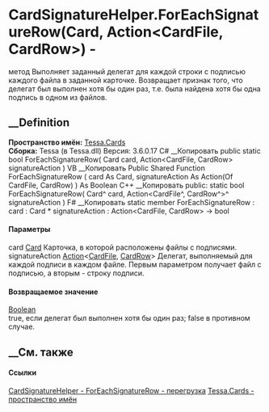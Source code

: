 # CardSignatureHelper.ForEachSignatureRow(Card, Action<CardFile, CardRow>) -
метод
Выполняет заданный делегат для каждой строки с подписью каждого файла в
заданной карточке. Возвращает признак того, что делегат был выполнен хотя бы
один раз, т.е. была найдена хотя бы одна подпись в одном из файлов.
## __Definition
 **Пространство имён:** [Tessa.Cards](N_Tessa_Cards.htm)  
 **Сборка:** Tessa (в Tessa.dll) Версия: 3.6.0.17
C# __Копировать
     public static bool ForEachSignatureRow(
    	Card card,
    	Action<CardFile, CardRow> signatureAction
    )
VB __Копировать
     Public Shared Function ForEachSignatureRow ( 
    	card As Card,
    	signatureAction As Action(Of CardFile, CardRow)
    ) As Boolean
C++ __Копировать
     public:
    static bool ForEachSignatureRow(
    	Card^ card, 
    	Action<CardFile^, CardRow^>^ signatureAction
    )
F# __Копировать
     static member ForEachSignatureRow : 
            card : Card * 
            signatureAction : Action<CardFile, CardRow> -> bool 
#### Параметры
card [Card](T_Tessa_Cards_Card.htm)
    Карточка, в которой расположены файлы с подписями.
signatureAction
[Action](https://learn.microsoft.com/dotnet/api/system.action-2)<[CardFile](T_Tessa_Cards_CardFile.htm),
[CardRow](T_Tessa_Cards_CardRow.htm)>
     Делегат, выполняемый для каждой подписи в каждом файле. Первым параметром получает файл с подписью, а вторым - строку подписи. 
#### Возвращаемое значение
[Boolean](https://learn.microsoft.com/dotnet/api/system.boolean)  
true, если делегат был выполнен хотя бы один раз; false в противном случае.
## __См. также
#### Ссылки
[CardSignatureHelper - ](T_Tessa_Cards_CardSignatureHelper.htm)
[ForEachSignatureRow -
перегрузка](Overload_Tessa_Cards_CardSignatureHelper_ForEachSignatureRow.htm)
[Tessa.Cards - пространство имён](N_Tessa_Cards.htm)
